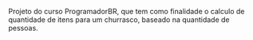 Projeto do curso ProgramadorBR, que tem como finalidade o calculo de quantidade de itens para um churrasco, baseado na quantidade de pessoas.